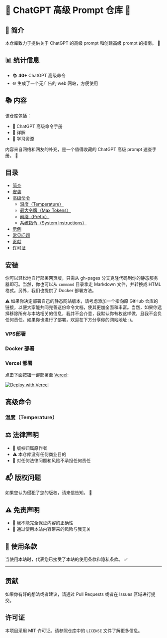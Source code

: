 

# 🌟 ChatGPT 高级 Prompt 仓库 🌟

## 📌 简介

本仓库致力于提供关于 ChatGPT 的高级 prompt 和创建高级 prompt 的指南。 📖

## 📊 统计信息

- 📚 **40+** ChatGPT 高级命令
- 🌐 生成了一个无广告的 web 网站，方便使用 

## 📚 内容

该仓库包括：
- 📘 ChatGPT 高级命令手册
- 📙 详解
- 📕 学习资源

内容来自网络和网友的补充，是一个值得收藏的 ChatGPT 高级 prompt 速查手册。 🌟



## 目录

- [简介](#简介)
- [安装](#安装)
- [高级命令](#高级命令)
  - [温度（Temperature）](#温度)
  - [最大令牌（Max Tokens）](#最大令牌)
  - [前缀（Prefix）](#前缀)
  - [系统指令（System Instructions）](#系统指令)
- [示例](#示例)
- [常见问题](#常见问题)
- [贡献](#贡献)
- [许可证](#许可证)

## 安装

你可以轻松地自行部署网页版，只需从 gh-pages 分支克隆代码到你的静态服务器即可。当然，你也可以从 `command` 目录拿走 Markdown 文件，并转换成 HTML 格式。另外，我们也提供了 Docker 部署方法。

⚠️ 如果你决定部署自己的静态网站版本，请考虑添加一个指向原 GitHub 仓库的链接，以便大家能共同完善这份命令文档，使其更加全面和丰富。当然，如果你选择移除所有与本站相关的信息，我并不会介意，我默认你有权这样做，且我不会负任何责任。如果你也进行了部署，欢迎在下方分享你的网站地址 :)。

### VPS部署



### Docker 部署

### Vercel 部署

点击下面按钮一键部署至 [Vercel](https://vercel.com):

[![Deploy with Vercel](https://vercel.com/button)](https://vercel.com/new/clone?repository-url=https://github.com/hougarry/chatgpt-advanced-prompts)



## 高级命令

### 温度（Temperature）


## ⚖️ 法律声明

- 📝 版权归属原作者
- ⚠️ 本仓库没有任何商业目的
- 🚫 对任何法律问题和风险不承担任何责任

## 📬 版权问题

如果您认为侵犯了您的版权，请来信告知。 💌

## ⚠️ 免责声明

- 🛑 我不能完全保证内容的正确性
- 🚫 通过使用本站内容带来的风险与我无关

## 📜 使用条款

当使用本站时，代表您已接受了本站的使用条款和隐私条款。 ✅

---



## 贡献

如果你有好的想法或者建议，请通过 Pull Requests 或者在 Issues 区域进行提交。

## 许可证

本项目采用 MIT 许可证。请参照仓库中的 `LICENSE` 文件了解更多信息。


